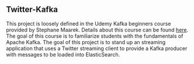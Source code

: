 ## Twitter-Kafka
This project is loosely defined in the Udemy Kafka beginners course provided by Stephane Maarek. Details about this course can be found
[here](https://www.udemy.com/course/apache-kafka/). The goal of this course is to familiarize students with the fundamentals of 
Apache Kafka. The goal of this project is to stand up an streaming application that uses a Twitter streaming client to provide 
a Kafka producer with messages to be loaded into ElasticSearch.
